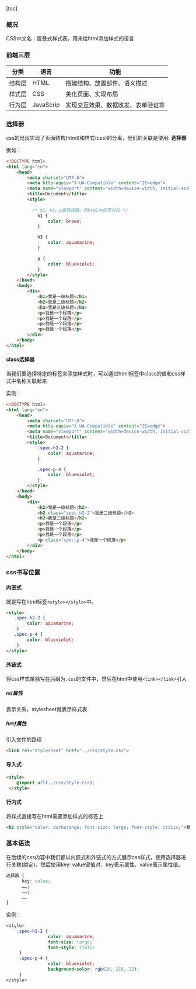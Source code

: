[toc]



### 概况

CSS中文名：层叠式样式表，用来给html添加样式的语言

### 前端三层

| 分类   | 语言      | 功能                               |
| ------ | --------- | ---------------------------------- |
| 结构层 | HTML      | 搭建结构、放置部件、语义描述       |
| 样式层 | CSS       | 美化页面、实现布局                 |
| 行为层 | JavaScrip | 实现交互效果、数据收发、表单验证等 |



### 选择器

css的出现实现了页面结构(html)和样式(css)的分离，他们的关联是使用: **选择器**

例如：

```html
<!DOCTYPE html>
<html lang="en">
    <head>
        <meta charset="UTF-8">
        <meta http-equiv="X-UA-Compatible" content="IE=edge">
        <meta name="viewport" content="width=device-width, initial-scale=1.0">
        <title>Document</title>
        <style>
          
          /* h1、h3、p是选择器，和html中标签对应 */
            h1 {
                color: brown;
            }

            h3 {
                color: aquamarine;
            }

            p {
                color: blueviolet;
            }
        </style>
    </head>
    <body>
        <div>
            <h1>我是一级标题</h1>
            <h2>我是二级标题</h2>
            <h3>我是三级标题</h3>
            <p>我是一个段落</p>
            <p>我是一个段落</p>
            <p>我是一个段落</p>
            <p>我是一个段落</p>
        </div>
    </body>
</html>

```



#### class选择器

当我们要选择特定的标签来添加样式时，可以通过html标签中class的值和css样式中名称关联起来

实例：

```html
<!DOCTYPE html>
<html lang="en">
    <head>
        <meta charset="UTF-8">
        <meta http-equiv="X-UA-Compatible" content="IE=edge">
        <meta name="viewport" content="width=device-width, initial-scale=1.0">
        <title>Document</title>
        <style>
            .spec-h2-2 {
                color: aquamarine;
            }

            .spec-p-4 {
                color: blueviolet;
            }
        </style>
    </head>
    <body>
        <div>
            <h2>我是一级标题</h2>
            <h2 class="spec-h2-2">我是二级标题</h2>
            <h2>我是三级标题</h2>
            <p>我是一个段落</p>
            <p>我是一个段落</p>
            <p>我是一个段落</p>
            <p class="spec-p-4">我是一个段落</p>
        </div>
    </body>
</html>
```



### css书写位置

#### 内嵌式

就是写在html标签```<style></style>```中。

```html
<style>
   .spec-h2-2 {
       	color: aquamarine;
    }
   .spec-p-4 {
        color: blueviolet;
    }
</style>
```



#### 外链式

将css样式单独写在后缀为```.css```的文件中，然后在html中使用```<link></link>```引入

##### rel属性

表示关系，stylesheet就表示样式表

##### href属性

引入文件的路径

```html
<link rel="stylesheet" href="../css/style.css">
```



#### 导入式

```html
<style>
    @import url(../css/style.css);
 </style>
```



#### 行内式

将样式直接写在html需要添加样式的标签上

```html
<h2 style="color: darkorange; font-size: large; font-style: italic;">我是三级标题</h2>
```



### 基本语法

在后续的css内容中我们都以内嵌式和外链式的方式展示css样式，使用选择器进行关联(绑定)，然后使用key: value键值对，key表示属性，value表示属性值。

```css
选择器 {
      key: value;
      ……;
      ……;
      ……
}
```

实例：

```css
<style>
    .spec-h2-2 {
                color: aquamarine;
                font-size: large;
                font-style: italic
     }
     .spec-p-4 {
                color: blueviolet;
                background-color: rgb(26, 216, 22);
     }
</style>
```



